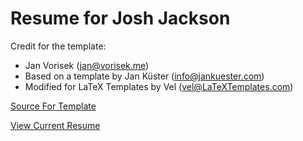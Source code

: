 # Resume for Josh Jackson
Credit for the template:
  * Jan Vorisek (jan@vorisek.me)
  * Based on a template by Jan Küster (info@jankuester.com)
  * Modified for LaTeX Templates by Vel (vel@LaTeXTemplates.com)

[Source For Template](https://www.latextemplates.com/template/developer-cv)

[View Current Resume](/src/Resume_Josh_Jackson.pdf)

